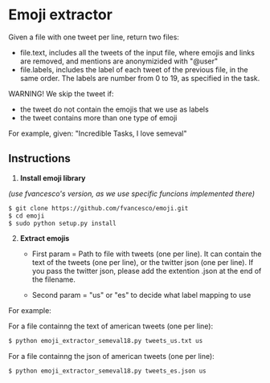 Emoji extractor
===== 

Given a file with one tweet per line, return two files:
	
* file.text, includes all the tweets of the input file, where emojis and links are removed, and mentions are anonymizided with "@user"
* file.labels, includes the label of each tweet of the previous file, in the same order. The labels are number from 0 to 19, as specified in the task.
	
WARNING! We skip the tweet if: 
	
* the tweet do not contain the emojis that we use as labels
* the tweet contains more than one type of emoji

For example, given: "Incredible Tasks, I love semeval"

Instructions
-----------------
1. **Install emoji library** 

*(use fvancesco's version, as we use specific funcions implemented there)* 

```bash
$ git clone https://github.com/fvancesco/emoji.git
$ cd emoji
$ sudo python setup.py install
```

2. **Extract emojis**

	* First param =  Path to file with tweets (one per line). It can contain the text of the tweets (one per line), or the twitter json (one per line).  If you pass the twitter json, please add the extention .json at the end of the filename.

	* Second param = "us" or "es" to decide what label mapping to use

For example:

For a file containng the text of american tweets (one per line): 

```bash
$ python emoji_extractor_semeval18.py tweets_us.txt us
```
For a file containng the json of american tweets (one per line): 

```bash
$ python emoji_extractor_semeval18.py tweets_es.json us
```

